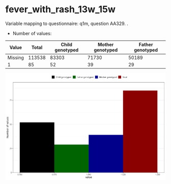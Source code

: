 # fever_with_rash_13w_15w
Variable mapping to questionnaire: q1m, question AA329.
.
- Number of values:

| Value | Total | Child genotyped | Mother genotyped | Father genotyped |
| ----- | ----- | --------------- | ---------------- | ---------------- |
| Missing | 113538 | 83303 | 71730 | 50189 |
| 1 | 85 | 52 | 39 |29 |



![](fever_with_rash_13w_15w_n.png)



